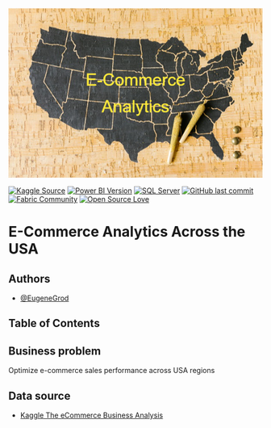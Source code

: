 ![Banner](Assets/banner.png)

[![Kaggle Source](https://img.shields.io/badge/Kaggle-Source-blue?logo=kaggle)](https://www.kaggle.com/code/chiraggivan82/thelook-ecommerce)
[![Power BI Version](https://img.shields.io/badge/Power%20BI-2.138-yellow?logo=Power%20BI)](https://powerbi.microsoft.com/)
[![SQL Server](https://img.shields.io/badge/SQL%20Server-2022-orange?logo=Microsoft%20SQL%20Server)](https://www.microsoft.com/en-us/sql-server)
[![GitHub last commit](https://img.shields.io/github/last-commit/your-username/your-repo-name?logo=GitHub)](https://github.com/your-username/your-repo-name)
[![Fabric Community](https://img.shields.io/badge/Microsoft-Fabric%20Community-blue?logo=microsoft)](https://community.fabric.microsoft.com/t5/Data-Stories-Gallery/Sales-Performance/td-p/4359641)
[![Open Source Love](https://img.shields.io/badge/Open%20Source-%E2%9D%A4%EF%B8%8F-green?style=flat-square)](https://github.com)

# E-Commerce Analytics Across the USA

## Authors

- [@EugeneGrod](https://github.com/EugeneGrod)

## Table of Contents

## Business problem

Optimize e-commerce sales performance across USA regions

## Data source

- [Kaggle The eCommerce Business Analysis](https://www.kaggle.com/code/chiraggivan82/thelook-ecommerce)
